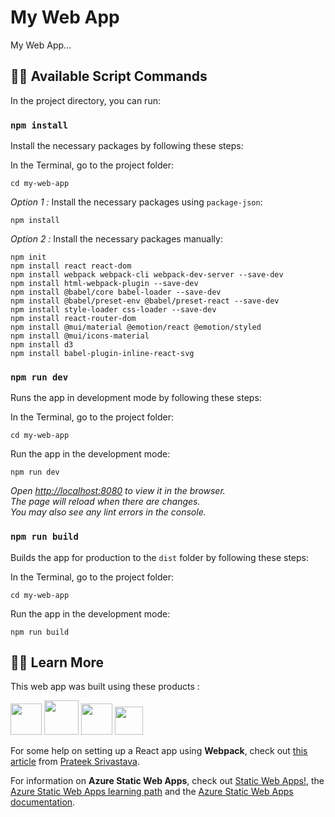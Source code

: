 #  My Web App

My Web App...

## :technologist: Available Script Commands

In the project directory, you can run:

### `npm install`

Install the necessary packages by following these steps:

In the Terminal, go to the project folder:
```	
cd my-web-app
```	
*Option 1 :* Install the necessary packages using `package-json`:
```	
npm install
```	
*Option 2 :* Install the necessary packages manually:
```
npm init
npm install react react-dom
npm install webpack webpack-cli webpack-dev-server --save-dev
npm install html-webpack-plugin --save-dev
npm install @babel/core babel-loader --save-dev
npm install @babel/preset-env @babel/preset-react --save-dev
npm install style-loader css-loader --save-dev
npm install react-router-dom
npm install @mui/material @emotion/react @emotion/styled
npm install @mui/icons-material
npm install d3
npm install babel-plugin-inline-react-svg

```	


### `npm run dev`

Runs the app in development mode by following these steps:

In the Terminal, go to the project folder:
```	
cd my-web-app
```	
Run the app in the development mode: 
```	
npm run dev
```	
*Open [http://localhost:8080](http://localhost:8080) to view it in the browser.\
The page will reload when there are changes.\
You may also see any lint errors in the console.*

### `npm run build`

Builds the app for production to the `dist` folder by following these steps:

In the Terminal, go to the project folder:
```	
cd my-web-app
```	
Run the app in the development mode: 
```	
npm run build
```	

## :teacher: Learn More



This web app was built using these products :

[<img src="https://ms-azuretools.gallerycdn.vsassets.io/extensions/ms-azuretools/vscode-azurestaticwebapps/0.11.3/1665693006913/Microsoft.VisualStudio.Services.Icons.Default" width="50">][azure-static-web-apps]
[<img src="https://raw.githubusercontent.com/webpack/media/master/logo/icon-square-big.png" width="55">][webpack]
[<img src="https://upload.wikimedia.org/wikipedia/commons/thumb/a/a7/React-icon.svg/1024px-React-icon.svg.png" width="50">][react]
[<img src="https://seeklogo.com/images/M/mui-logo-56F171E991-seeklogo.com.png" width="45">][mui]

[azure-static-web-apps]: https://azure.microsoft.com/en-us/products/app-service/static/
[webpack]: https://webpack.js.org
[react]: https://reactjs.org
[mui]: https://mui.com/

For some help on setting up a React app using **Webpack**, check out [this article](https://medium.com/age-of-awareness/setup-react-with-webpack-and-babel-5114a14a47e9) from [Prateek Srivastava](https://medium.com/@prateeksrt).

For information on **Azure Static Web Apps**, check out [Static Web Apps!](https://www.azurestaticwebapps.dev/), the [Azure Static Web Apps learning path](https://learn.microsoft.com/en-us/training/paths/azure-static-web-apps/) and the [Azure Static Web Apps documentation](https://learn.microsoft.com/en-us/azure/static-web-apps/overview).


